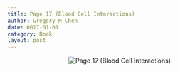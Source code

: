 ```yaml
---
title: Page 17 (Blood Cell Interactions)
author: Gregory M Chen
date: 0017-01-01
category: Book
layout: post
---
```


<p style="text-align:center;"><img src="{{site.baseurl}}/assets/Graphics_v3.2/Page17_Blood-Cell-Interactions.png" alt="Page 17 (Blood Cell Interactions)" style="max-height: calc(100vh - 30px - 100px);"/></p>
